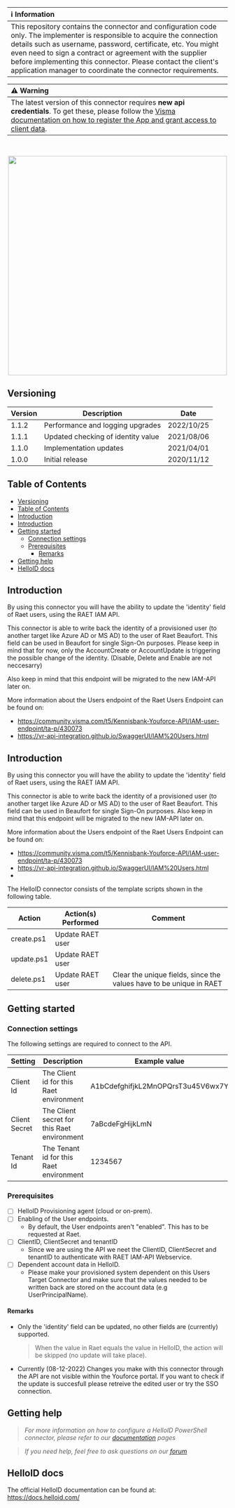 | :information_source: Information |
|:---------------------------|
| This repository contains the connector and configuration code only. The implementer is responsible to acquire the connection details such as username, password, certificate, etc. You might even need to sign a contract or agreement with the supplier before implementing this connector. Please contact the client's application manager to coordinate the connector requirements.       |

| :warning: Warning |
|:---------------------------|
| The latest version of this connector requires **new api credentials**. To get these, please follow the [Visma documentation on how to register the App and grant access to client data](https://community.visma.com/t5/Kennisbank-Youforce-API/Visma-Developer-portal-een-account-aanmaken-applicatie/ta-p/527059).  
<br />
<p align="center">
  <img src="https://www.tools4ever.nl/connector-logos/vismaraet-logo.png" width="500">
</p>

## Versioning
| Version | Description | Date |
| - | - | - |
| 1.1.2   | Performance and logging upgrades | 2022/10/25  |
| 1.1.1   | Updated checking of identity value | 2021/08/06  |
| 1.1.0   | Implementation updates | 2021/04/01  |
| 1.0.0   | Initial release | 2020/11/12  |

<!-- TABLE OF CONTENTS -->
## Table of Contents
- [Versioning](#versioning)
- [Table of Contents](#table-of-contents)
- [Introduction](#introduction)
- [Introduction](#introduction-1)
- [Getting started](#getting-started)
  - [Connection settings](#connection-settings)
  - [Prerequisites](#prerequisites)
    - [Remarks](#remarks)
- [Getting help](#getting-help)
- [HelloID docs](#helloid-docs)


## Introduction
By using this connector you will have the ability to update the 'identity' field of Raet users, using the RAET IAM API.

This connector is able to write back the identity of a provisioned user (to another target like Azure AD or MS AD) to the user of Raet Beaufort. This field can be used in Beaufort for single Sign-On purposes. Please keep in mind that for now, only the AccountCreate or AccountUpdate is triggering the possible change of the identity. (Disable, Delete and Enable are not neccesarry)

Also keep in mind that this endpoint will be migrated to the new IAM-API later on.

More information about the Users endpoint of the Raet Users Endpoint can be found on:
- https://community.visma.com/t5/Kennisbank-Youforce-API/IAM-user-endpoint/ta-p/430073
- https://vr-api-integration.github.io/SwaggerUI/IAM%20Users.html

## Introduction
By using this connector you will have the ability to update the 'identity' field of Raet users, using the RAET IAM API.

This connector is able to write back the identity of a provisioned user (to another target like Azure AD or MS AD) to the user of Raet Beaufort. This field can be used in Beaufort for single Sign-On purposes. 
Also keep in mind that this endpoint will be migrated to the new IAM-API later on.

More information about the Users endpoint of the Raet Users Endpoint can be found on:
- https://community.visma.com/t5/Kennisbank-Youforce-API/IAM-user-endpoint/ta-p/430073
- https://vr-api-integration.github.io/SwaggerUI/IAM%20Users.html
- 
The HelloID connector consists of the template scripts shown in the following table.

| Action                          | Action(s) Performed   | Comment   | 
| ------------------------------- | --------------------- | --------- |
| create.ps1                      | Update RAET user  |           |
| update.ps1                      | Update RAET user  |           |
| delete.ps1                      | Update RAET user  | Clear the unique fields, since the values have to be unique in RAET  |

## Getting started

### Connection settings

The following settings are required to connect to the API.

| Setting           | Description                                                   | Example value                         |
| ----------------- | ------------------------------------------------------------- | ------------------------------------- |
| Client Id         | The Client id for this Raet environment                       | A1bCdefghifjkL2MnOPQrsT3u45V6wx7Y     |
| Client Secret     | The Client secret for this Raet environment                   | 7aBcdeFgHijkLmN                       |
| Tenant Id         | The Tenant id for this Raet environment                       | 1234567                               |

### Prerequisites

- [ ] HelloID Provisioning agent (cloud or on-prem).
- [ ] Enabling of the User endpoints.
  - By default, the User endpoints aren't "enabled". This has to be requested at Raet.
- [ ] ClientID, ClientSecret and tenantID
  - Since we are using the API we neet the ClientID, ClientSecret and tenantID to authenticate with RAET IAM-API Webservice.
- [ ] Dependent account data in HelloID.
  - Please make your provisioned system dependent on this Users Target Connector and make sure that the values needed to be written back are stored on the account data (e.g UserPrincipalName).

#### Remarks
- Only the 'identity' field can be updated, no other fields are (currently) supported.
  > When the value in Raet equals the value in HelloID, the action will be skipped (no update will take place).
- Currently (08-12-2022) Changes you make with this connector through the API are not visible within the Youforce portal. If you want to check if the update is succesfull please retreive the edited user or try the SSO connection.

## Getting help
> _For more information on how to configure a HelloID PowerShell connector, please refer to our [documentation](https://docs.helloid.com/hc/en-us/articles/360012558020-Configure-a-custom-PowerShell-target-system) pages_

> _If you need help, feel free to ask questions on our [forum](https://forum.helloid.com)_

## HelloID docs
The official HelloID documentation can be found at: https://docs.helloid.com/
